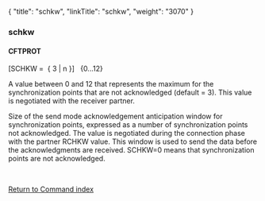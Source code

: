 {
    "title": "schkw",
    "linkTitle": "schkw",
    "weight": "3070"
}<span id="schkw"></span>

### schkw

#### CFTPROT

\[SCHKW =  {
3
| n }\]   {0...12}

A value between 0 and 12 that represents the maximum for the
synchronization points that are not acknowledged (default = 3). This value is negotiated
with the receiver partner.

Size of the send mode acknowledgement anticipation window for synchronization
points, expressed as a number of synchronization points not acknowledged.
The value is negotiated during the connection phase with the partner RCHKW
value. This window is used to send the data before the acknowledgments
are received. SCHKW=0 means that synchronization points are not acknowledged.

 

[Return to Command index](../../)
